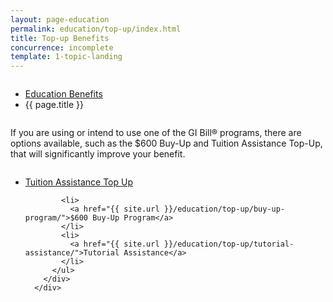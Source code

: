 ```yaml
---
layout: page-education
permalink: education/top-up/index.html
title: Top-up Benefits
concurrence: incomplete
template: 1-topic-landing
---
```


<div class="splash" markdown="0">
<div class="row" markdown="0">
<div class="small-12 columns" markdown="0">

<ul class="breadcrumbs" role="menubar" aria-label="Primary">
<li class="parent"><a href="{{ site.url }}/education/">Education Benefits</a></li>
<li class="active">{{ page.title }}</li>
</ul>

</div>
</div>
</div>

<div class="main" role="main" markdown="0">

<!--<div class="action-bar">
  <div class="row">
    <div class="small-12 columns">

    </div>
  </div>  
</div>-->

<div class="section one" markdown="0">
<div class="primary" markdown="0">
<div class="row" markdown="0">
<div class="small-12 columns" markdown="1">

If you are using or intend to use one of the GI Bill® programs, there are options available, such as the $600 Buy-Up and Tuition Assistance Top-Up, that will significantly improve your benefit.

</div>
</div>
</div>

<div class="navigation">
  <div class="row">
    <div class="small-12 columns">
          <ul class="small-block-grid-1 medium-block-grid-3 cards small">
            <li>
              <a href="{{ site.url }}/education/top-up/tuition-assistance/">Tuition Assistance Top Up</a>
            </li>

            <li>
              <a href="{{ site.url }}/education/top-up/buy-up-program/">$600 Buy-Up Program</a>
            </li>
            <li>
              <a href="{{ site.url }}/education/top-up/tutorial-assistance/">Tutorial Assistance</a>
            </li>
          </ul>
        </div>
      </div>
</div>

</div>
